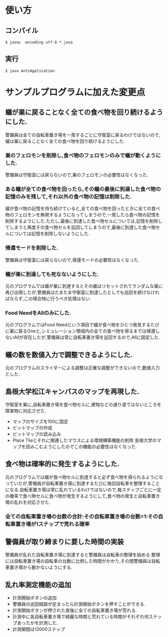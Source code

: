 ﻿# 使い方
## コンパイル
```
$ javac -encoding utf-8 *.java
```
## 実行
```
$ java AntsApplication
```
# サンプルプログラムに加えた変更点
## 蟻が巣に戻ることなく全ての食べ物を回り続けるようにした.
警備員は全ての自転車置き場を一周するごとに守衛室に戻るわけではないので,蟻は巣に戻ることなく全ての食べ物を回り続けるようにした.
### 巣のフェロモンを削除し,食べ物のフェロモンのみで蟻が動くようにした.
警備員は守衛室には戻らないので,巣のフェロモンの必要性はなくなった.
### ある蟻が全ての食べ物を回ったら,その蟻の最後に到達した食べ物の記憶のみを残して,それ以外の食べ物の記憶は削除した.
蟻が食べ物の記憶を持ち続けていると,全ての食べ物を回ったときに全ての食べ物のフェロモンを無視するようになってしまうので,一周したら食べ物の記憶を削除するようにした.ただし,最後に到達した食べ物セルについては,記憶を削除してしまうと再度その食べ物セルを巡回してしまうので,最後に到達した食べ物セルについては記憶を削除しないようにした.
### 帰還モードを削除した.
警備員は守衛室には戻らないので,帰還モードの必要性はなくなった.
### 蟻が巣に到達しても死なないようにした.
元のプログラムでは蟻が巣に到達するとその蟻はリセットされてランダムな巣に再び出現したが,警備員はたまたま守衛室に到達したとしても巡回を続けなければならず,この場合特に行うべき処理はない.
### Food NeedをAllのみにした.
元のプログラムではFood Needという項目で蟻が食べ物をひとつ発見するたびに巣に戻るOneと,シミュレーション領域内の全ての食べ物を得るまでは帰還しないAllが存在したが,警備員は常に自転車置き場を巡回するので,Allに固定した.
## 蟻の数を数値入力で調整できるようにした.
元のプログラムのスライダーによる調整は正確な調整ができないので,数値入力とした.
## 島根大学松江キャンパスのマップを再現した.
守衛室を巣に,自転車置き場を食べ物セルに,建物などの通り道ではないところを障害物に対応させた.
- マップのサイズを100に固定
- ビットマップの作成
- ビットマップの読み込み
- Place Tileとそれに関連したマウスによる環境構築機能の削除
島根大学のマップを読みこむようにしたのでこの機能の必要性はなくなった.
## 食べ物は確率的に発生するようにした.
元のプログラムでは蟻が食べ物セルに到達すると必ず食べ物を得られるようになっていたが,警備員が自転車置き場に到達するたびに毎回自転車を整理することになる.自転車置き場は常に乱れているわけではないので,毎ステップごとに一定の確率で食べ物セルに食べ物が発生するようにして,食べ物の発生と自転車置き場の乱れを対応させた.
### 全ての自転車置き場の台数の合計:その自転車置き場の台数=1:その自転車置き場が1ステップで荒れる確率
## 警備員が取り締まりに要した時間の実装
警備員が乱れた自転車置き場に到達すると警備員は自転車の整理を始める.整理には自転車置き場の自転車の台数に比例した時間がかかり,その間警備員は自転車置き場から動かないようにする.
## 乱れ率測定機能の追加
- 計測開始ボタンの追加
- 警備員の巡回経路が定まったら計測開始ボタンを押すことができる.
- 計測開始ボタンが押された直後に全ての自転車置き場が荒れる.
- 計測中に各自転車置き場で綺麗な時間と荒れている時間がそれぞれ何ステップあったかを計測した.
- 計測期間は12000ステップ

